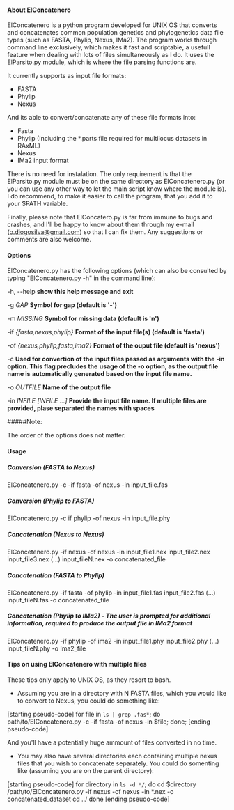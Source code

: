 #### About ElConcatenero

ElConcatenero is a python program developed for UNIX OS that converts and concatenates common population genetics and phylogenetics data file types (such as FASTA, Phylip, Nexus, IMa2). The program works through command line exclusively, which makes it fast and scriptable, a usefull feature when dealing with lots of files simultaneously as I do. It uses the ElParsito.py module, which is where the file parsing functions are.

It currently supports as input file formats:

- FASTA
- Phylip
- Nexus

And its able to convert/concatenate any of these file formats into:

- Fasta
- Phylip (Including the *.parts file required for multilocus datasets in RAxML)
- Nexus
- IMa2 input format

There is no need for instalation. The only requirement is that the ElParsito.py module must be on the same directory as ElConcatenero.py (or you can use any other way to let the main script know where the module is). I do recommend, to make it easier to call the program, that you add it to your $PATH variable. 

Finally, please note that ElConcatero.py is far from immune to bugs and crashes, and I'll be happy to know about them through my e-mail (o.diogosilva@gmail.com) so that I can fix them. Any suggestions or comments are also welcome.

#### Options

ElConcatenero.py has the following options (which can also be consulted by typing "ElConcatenero.py -h" in the command line):

  -h, --help					**show this help message and exit**
 
  -g *GAP*						**Symbol for gap (default is '-')**
  
  -m *MISSING*					**Symbol for missing data (default is 'n')**
  
  -if *{fasta,nexus,phylip}*		**Format of the input file(s) (default is 'fasta')**
                        
  -of *{nexus,phylip,fasta,ima2}*	**Format of the ouput file (default is 'nexus')**
                        
  -c                    		**Used for convertion of the input files passed as**
								**arguments with the -in option. This flag precludes the**
								**usage of the -o option, as the output file name is**
								**automatically generated based on the input file name.**
                        
  -o *OUTFILE*            		**Name of the output file**
  
  -in *INFILE [INFILE ...]*		**Provide the input file name. If multiple files are**
								**provided, plase separated the names with spaces**
								
#####Note:

The order of the options does not matter.
								
#### Usage

##### Conversion (FASTA to Nexus)

ElConcatenero.py -c -if fasta -of nexus -in input_file.fas

##### Conversion (Phylip to FASTA)

ElConcatenero.py -c if phylip -of nexus -in input_file.phy

##### Concatenation (Nexus to Nexus)

ElConcetenero.py -if nexus -of nexus -in input_file1.nex input_file2.nex input_file3.nex (...) input_fileN.nex -o concatenated_file

##### Concatenation (FASTA to Phylip)

ElConcatenero.py -if fasta -of phylip -in input_file1.fas input_file2.fas (...) input_fileN.fas -o concatenated_file

##### Concatenation (Phylip to IMa2) - The user is prompted for additional information, required to produce the output file in IMa2 format

ElConcatenero.py -if phylip -of ima2 -in input_file1.phy input_file2.phy (...) input_fileN.phy -o Ima2_file

#### Tips on using ElConcatenero with multiple files

These tips only apply to UNIX OS, as they resort to bash.

- Assuming you are in a directory with N FASTA files, which you would like to convert to Nexus, you could do something like:

[starting pseudo-code]
for file in `ls | grep .fas*`;
 do path/to/ElConcatenero.py -c -if fasta -of nexus -in $file;
done;
[ending pseudo-code]

And you'll have a potentially huge ammount of files converted in no time.

- You may also have several directories each containing multiple nexus files that you wish to concatenate separately. You could do somenting like (assuming you are on the parent directory):

[starting pseudo-code]
for directory in `ls -d */`;
 do cd $directory
 /path/to/ElConcatenero.py -if nexus -of nexus -in *.nex -o concatenated_dataset
 cd ../
done
[ending pseudo-code]
